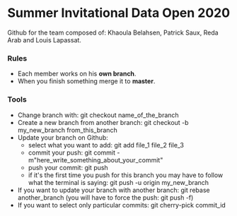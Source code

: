# Summer Invitational Data Open 2020

Github for the team composed of: Khaoula Belahsen, Patrick Saux, Reda Arab and Louis Lapassat.

### Rules

 - Each member works on his **own branch**.
 - When you finish something merge it to **master**.
 
 ### Tools
 
  - Change branch with: git checkout name_of_the_branch
  - Create a new branch from another branch: git checkout -b my_new_branch from_this_branch
  - Update your branch on Github: 
      - select what you want to add: git add file_1 file_2 file_3 
      - commit your push: git commit -m"here_write_something_about_your_commit"
      - push your commit: git push
      - if it's the first time you push for this branch you may have to follow what the terminal is saying: git push -u origin my_new_branch
   - If you want to update your branch with another branch: git rebase another_branch (you will have to force the push: git push -f)
   - If you want to select only particular commits: git cherry-pick commit_id
   
